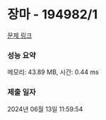 # 장마 - 194982/1 

[문제 링크](https://level.goorm.io/exam/194982/%EC%9E%A5%EB%A7%88/quiz/1) 

### 성능 요약

메모리: 43.89 MB, 시간: 0.44 ms

### 제출 일자

2024년 06월 13일 11:59:54

